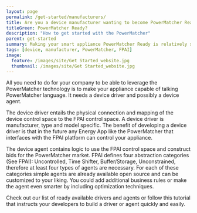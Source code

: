 ```yaml
---
layout: page
permalink: /get-started/manufacturers/
title: Are you a device manufacturer wanting to become PowerMatcher Ready?
titleGreen: PowerMatcher Ready?
description: "How to get started with the PowerMatcher"
parent: get-started
summary: Making your smart appliance PowerMatcher Ready is relatively simple!
tags: [device, manufacturer, PowerMatcher, FPAI]
image:
  feature: /images/site/Get Started_website.jpg
  thumbnail: /images/site/Get Started_website.jpg
---
```


All you need to do for your company to be able to leverage the PowerMatcher technology is to make your appliance capable of talking PowerMatcher language. It needs a device driver and possibly a device agent. 

The device driver entails the physical connection and mapping of the device control space to the FPAI control space. A device driver is manufacturer, type and model specific.  The benefit of developing a device driver is that in the future any Energy App like the PowerMatcher that interfaces with the FPAI platform can control your appliance.

The device agent contains logic to use the FPAI control space and construct bids for the PowerMatcher market. FPAI defines four abstraction categories (See FPAI): Uncontrolled, Time Shifter, Buffer/Storage, Unconstrained, therefore at least four types of agents are necessary. For each of these categories simple agents are already available open source and can be customized to your liking. You could add additional business rules or make the agent even smarter by including optimization techniques.

Check out our list of ready available drivers and agents or follow this tutorial that instructs your developers to build a driver or agent quickly and easily.
